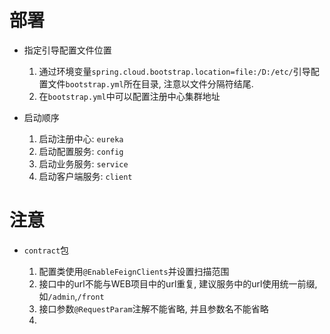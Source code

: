 # 部署

* 指定引导配置文件位置

    1. 通过环境变量`spring.cloud.bootstrap.location=file:/D:/etc/`引导配置文件`bootstrap.yml`所在目录, 注意以文件分隔符结尾.
    2. 在`bootstrap.yml`中可以配置注册中心集群地址
    
* 启动顺序

    1. 启动注册中心: `eureka`
    2. 启动配置服务: `config`
    3. 启动业务服务: `service`
    4. 启动客户端服务:  `client`
    
# 注意

* `contract`包

    1. 配置类使用`@EnableFeignClients`并设置扫描范围
    2. 接口中的url不能与WEB项目中的url重复, 建议服务中的url使用统一前缀, 如`/admin`,`/front`
    3. 接口参数`@RequestParam`注解不能省略, 并且参数名不能省略
    4. 
